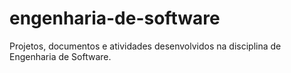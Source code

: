 # engenharia-de-software
Projetos, documentos e atividades desenvolvidos na disciplina de Engenharia de Software.
